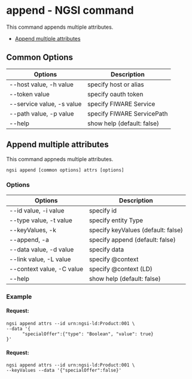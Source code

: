 # append - NGSI command

This command appends multiple attributes.

-   [Append multiple attributes](#append-multiple-attributes)

## Common Options

| Options                   | Description                |
| ------------------------- | -------------------------- |
| --host value, -h value    | specify host or alias      |
| --token value             | specify oauth token        |
| --service value, -s value | specify FIWARE Service     |
| --path value, -p value    | specify FIWARE ServicePath |
| --help                    | show help (default: false) |

<a name="append-multiple-attributes"></a>

## Append multiple attributes

This command appneds multiple attributes.

```console
ngsi append [common options] attrs [options]
```

### Options

| Options                   | Description                        |
| ------------------------- | ---------------------------------- |
| --id value, -i value      | specify id                         |
| --type value, -t value    | specify entity Type                |
| --keyValues, -k           | specify keyValues (default: false) |
| --append, -a              | specify append (default: false)    |
| --data value, -d value    | specify data                       |
| --link value, -L value    | specify @context                   |
| --context value, -C value | specify @context (LD)              |
| --help                    | show help (default: false)         |

### Example

#### Request:

```console
ngsi append attrs --id urn:ngsi-ld:Product:001 \
--data '{
      "specialOffer":{"type": "Boolean", "value": true}
}'
```

#### Request:

```console
ngsi append attrs --id urn:ngsi-ld:Product:001 \
--keyValues --data '{"specialOffer":false}'
```
